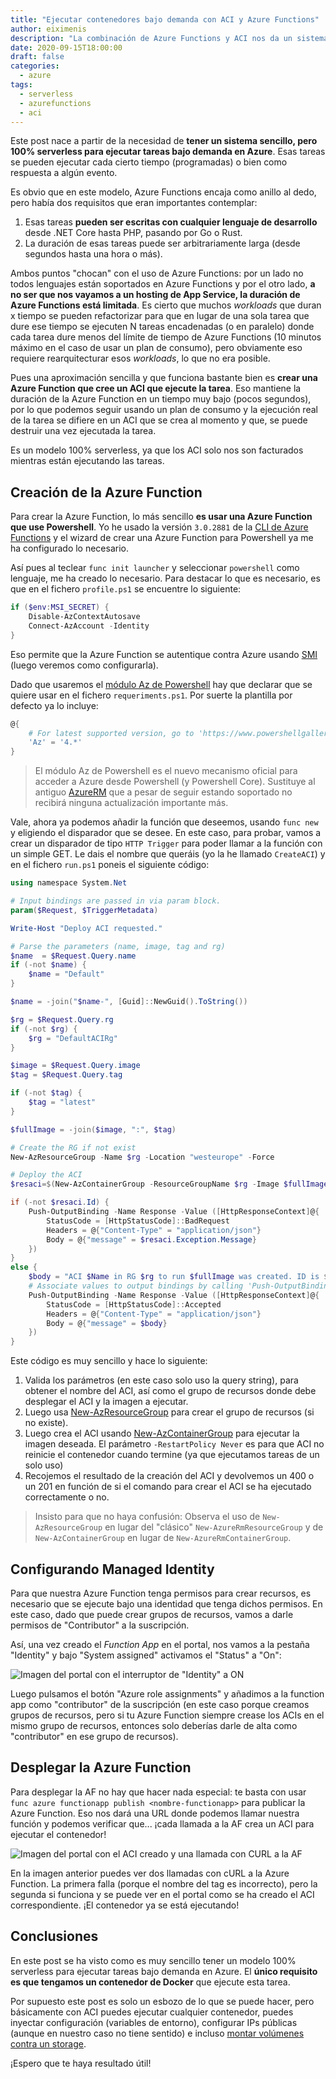```yaml
---
title: "Ejecutar contenedores bajo demanda con ACI y Azure Functions"
author: eiximenis
description: "La combinación de Azure Functions y ACI nos da un sistema sencillo para ejecutar contenedores bajo demanda con un modelo 100% serverless"
date: 2020-09-15T18:00:00
draft: false
categories:
  - azure
tags:
  - serverless
  - azurefunctions
  - aci
---
```


Este post nace a partir de la necesidad de **tener un sistema sencillo, pero 100% serverless para ejecutar tareas bajo demanda en Azure**. Esas tareas se pueden ejecutar cada cierto tiempo (programadas) o bien como respuesta a algún evento. 

Es obvio que en este modelo, Azure Functions encaja como anillo al dedo, pero había dos requisitos que eran importantes contemplar:

1. Esas tareas **pueden ser escritas con cualquier lenguaje de desarrollo** desde .NET Core hasta PHP, pasando por Go o Rust.
2. La duración de esas tareas puede ser arbitrariamente larga (desde segundos hasta una hora o más).

Ambos puntos "chocan" con el uso de Azure Functions: por un lado no todos lenguajes están soportados en Azure Functions y por el otro lado, **a no ser que nos vayamos a un hosting de App Service, la duración de Azure Functions está limitada**. Es cierto que muchos _workloads_ que duran x tiempo se pueden refactorizar para que en lugar de una sola tarea que dure ese tiempo se ejecuten N tareas encadenadas (o en paralelo) donde cada tarea dure menos del límite de tiempo de Azure Functions (10 minutos máximo en el caso de usar un plan de consumo), pero obviamente eso requiere rearquitecturar esos _workloads_, lo que no era posible.

Pues una aproximación sencilla y que funciona bastante bien es **crear una Azure Function que cree un ACI que ejecute la tarea**. Eso mantiene la duración de la Azure Function en un tiempo muy bajo (pocos segundos), por lo que podemos seguir usando un plan de consumo y la ejecución real de la tarea se difiere en un ACI que se crea al momento y que, se puede destruir una vez ejecutada la tarea.

Es un modelo 100% serverless, ya que los ACI solo nos son facturados mientras están ejecutando las tareas.

## Creación de la Azure Function

Para crear la Azure Function, lo más sencillo **es usar una Azure Function que use Powershell**. Yo he usado la versión `3.0.2881` de la [CLI de Azure Functions](https://docs.microsoft.com/en-us/azure/azure-functions/functions-run-local?WT.mc_id=AZ-MVP-4039791) y el wizard de crear una Azure Function para Powershell ya me ha configurado lo necesario.

Así pues al teclear `func init launcher` y seleccionar `powershell` como lenguaje, me ha creado lo necesario. Para destacar lo que es necesario, es que en el fichero `profile.ps1` se encuentre lo siguiente:

```powershell
if ($env:MSI_SECRET) {
    Disable-AzContextAutosave
    Connect-AzAccount -Identity
}
```

Eso permite que la Azure Function se autentique contra Azure usando [SMI](https://docs.microsoft.com/en-us/azure/active-directory/managed-identities-azure-resources/overview?WT.mc_id=AZ-MVP-4039791) (luego veremos como configurarla).

Dado que usaremos el [módulo Az de Powershell](https://docs.microsoft.com/en-us/powershell/module/az.resources/?view=azps-4.6.1&WT.mc_id=AZ-MVP-4039791) hay que declarar que se quiere usar en el fichero `requeriments.ps1`. Por suerte la plantilla por defecto ya lo incluye:

```powershell
@{
    # For latest supported version, go to 'https://www.powershellgallery.com/packages/Az'. 
    'Az' = '4.*'
}
```

> El módulo Az de Powershell es el nuevo mecanismo oficial para acceder a Azure desde Powershell (y Powershell Core). Sustituye al antiguo [AzureRM](https://docs.microsoft.com/en-us/powershell/module/azurerm.resources/?view=azurermps-6.13.0&WT.mc_id=AZ-MVP-4039791) que a pesar de seguir estando soportado no recibirá ninguna actualización importante más.

Vale, ahora ya podemos añadir la función que deseemos, usando `func new` y eligiendo el disparador que se desee. En este caso, para probar, vamos a crear un disparador de tipo `HTTP Trigger` para poder llamar a la función con un simple GET. Le dais el nombre que queráis (yo la he llamado `CreateACI`) y en el fichero `run.ps1` poneis el siguiente código:

```powershell
using namespace System.Net

# Input bindings are passed in via param block.
param($Request, $TriggerMetadata)

Write-Host "Deploy ACI requested."

# Parse the parameters (name, image, tag and rg)
$name  = $Request.Query.name
if (-not $name) {
    $name = "Default"
}

$name = -join("$name-", [Guid]::NewGuid().ToString())

$rg = $Request.Query.rg
if (-not $rg) {
    $rg = "DefaultACIRg"
}

$image = $Request.Query.image
$tag = $Request.Query.tag

if (-not $tag) {
    $tag = "latest"
}

$fullImage = -join($image, ":", $tag)

# Create the RG if not exist
New-AzResourceGroup -Name $rg -Location "westeurope" -Force

# Deploy the ACI
$resaci=$(New-AzContainerGroup -ResourceGroupName $rg -Image $fullImage -RestartPolicy Never -Name $name) 2>&1

if (-not $resaci.Id) {
    Push-OutputBinding -Name Response -Value ([HttpResponseContext]@{
        StatusCode = [HttpStatusCode]::BadRequest
        Headers = @{"Content-Type" = "application/json"}
        Body = @{"message" = $resaci.Exception.Message}
    })
}
else {
    $body = "ACI $Name in RG $rg to run $fullImage was created. ID is $($x.Id)"
    # Associate values to output bindings by calling 'Push-OutputBinding'.
    Push-OutputBinding -Name Response -Value ([HttpResponseContext]@{
        StatusCode = [HttpStatusCode]::Accepted
        Headers = @{"Content-Type" = "application/json"}
        Body = @{"message" = $body}
    })
}
```

Este código es muy sencillo y hace lo siguiente:

1. Valida los parámetros (en este caso solo uso la query string), para obtener el nombre del ACI, así como el grupo de recursos donde debe desplegar el ACI y la imagen a ejecutar.
2. Luego usa [New-AzResourceGroup](https://docs.microsoft.com/en-us/powershell/module/az.resources/new-azresourcegroup?view=azps-4.6.1&WT.mc_id=AZ-MVP-4039791) para crear el grupo de recursos (si no existe).
3. Luego crea el ACI usando [New-AzContainerGroup](https://docs.microsoft.com/en-us/powershell/module/az.containerinstance/new-azcontainergroup?view=azps-4.6.1&WT.mc_id=AZ-MVP-4039791) para ejecutar la imagen deseada. El parámetro `-RestartPolicy Never` es para que ACI no reinicie el contenedor cuando termine (ya que ejecutamos tareas de un solo uso)
4. Recojemos el resultado de la creación del ACI y devolvemos un 400 o un 201 en función de si el comando para crear el ACI se ha ejecutado correctamente o no.

> Insisto para que no haya confusión: Observa el uso de `New-AzResourceGroup` en lugar del "clásico" `New-AzureRmResourceGroup` y de `New-AzContainerGroup` en lugar de `New-AzureRmContainerGroup`.

## Configurando Managed Identity

Para que nuestra Azure Function tenga permisos para crear recursos, es necesario que se ejecute bajo una identidad que tenga dichos permisos. En este caso, dado que puede crear grupos de recursos, vamos a darle permisos de "Contributor" a la suscripción.

Así, una vez creado el _Function App_ en el portal, nos vamos a la pestaña "Identity" y bajo "System assigned" activamos el "Status" a "On":

![Imagen del portal con el interruptor de "Identity" a ON](/images/posts/2020-09-15-smi.png)

Luego pulsamos el botón "Azure role assignments" y añadimos a la function app como "contributor" de la suscripción (en este caso porque creamos grupos de recursos, pero si tu Azure Function siempre crease los ACIs en el mismo grupo de recursos, entonces solo deberías darle de alta como "contributor" en ese grupo de recursos).

## Desplegar la Azure Function

Para desplegar la AF no hay que hacer nada especial: te basta con usar `func azure functionapp publish <nombre-functionapp>` para publicar la Azure Function. Eso nos dará una URL donde podemos llamar nuestra función y podemos verificar que... ¡cada llamada a la AF crea un ACI para ejecutar el contenedor!

![Imagen del portal con el ACI creado y una llamada con CURL a la AF](/images/posts/2020-09-15-ACI-created.png)

En la imagen anterior puedes ver dos llamadas con cURL a la Azure Function. La primera falla (porque el nombre del tag es incorrecto), pero la segunda si funciona y se puede ver en el portal como se ha creado el ACI correspondiente. ¡El contenedor ya se está ejecutando!

## Conclusiones

En este post se ha visto como es muy sencillo tener un modelo 100% serverless para ejecutar tareas bajo demanda en Azure. El **único requisito es que tengamos un contenedor de Docker** que ejecute esta tarea.

Por supuesto este post es solo un esbozo de lo que se puede hacer, pero básicamente con ACI puedes ejecutar cualquier contenedor, puedes inyectar configuración (variables de entorno), configurar IPs públicas (aunque en nuestro caso no tiene sentido) e incluso [montar volúmenes contra un storage](https://docs.microsoft.com/en-us/azure/container-instances/container-instances-volume-azure-files?WT.mc_id=AZ-MVP-4039791).

¡Espero que te haya resultado útil!